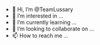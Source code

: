 - 👋 Hi, I’m @TeamLussary
- 👀 I’m interested in ...
- 🌱 I’m currently learning ...
- 💞️ I’m looking to collaborate on ...
- 📫 How to reach me ...

<!---
TeamLussary/TeamLussary is a ✨ special ✨ repository because its `README.md` (this file) appears on your GitHub profile.
You can click the Preview link to take a look at your changes.
--->
